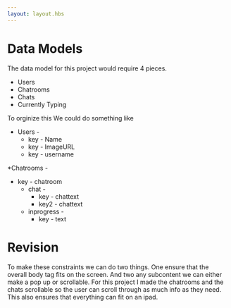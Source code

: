 ```yaml
---
layout: layout.hbs
---
```


# Data Models

The data model for this project would require 4 pieces.
* Users
* Chatrooms
* Chats
* Currently Typing

To orginize this We could do something like 

* Users -
  * key - Name
  * key - ImageURL
  * key - username
  
*Chatrooms -
  * key - chatroom
    * chat - 
      * key - chattext
      * key2 - chattext
    * inprogress -
      * key - text
      
      
# Revision

To make these constraints we can do two things. One ensure that the overall body tag fits on the screen. And two any subcontent we can either make a pop up or scrollable. For this project I made the chatrooms and the chats scrollable so the user can scroll through as much info as they need. This also ensures that everything can fit on an ipad. 